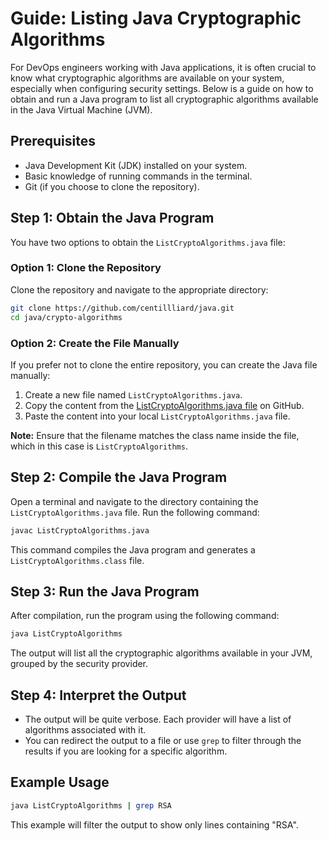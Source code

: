 # Guide: Listing Java Cryptographic Algorithms

For DevOps engineers working with Java applications, it is often crucial to know what cryptographic algorithms are available on your system, especially when configuring security settings. Below is a guide on how to obtain and run a Java program to list all cryptographic algorithms available in the Java Virtual Machine (JVM).

## Prerequisites

- Java Development Kit (JDK) installed on your system.
- Basic knowledge of running commands in the terminal.
- Git (if you choose to clone the repository).

## Step 1: Obtain the Java Program

You have two options to obtain the `ListCryptoAlgorithms.java` file:

### Option 1: Clone the Repository

Clone the repository and navigate to the appropriate directory:

```sh
git clone https://github.com/centillliard/java.git
cd java/crypto-algorithms
```

### Option 2: Create the File Manually

If you prefer not to clone the entire repository, you can create the Java file manually:

1. Create a new file named `ListCryptoAlgorithms.java`.
2. Copy the content from the [ListCryptoAlgorithms.java file](https://github.com/centillliard/java/blob/main/crypto-algorithms/ListCryptoAlgorithms.java) on GitHub.
3. Paste the content into your local `ListCryptoAlgorithms.java` file.

**Note:** Ensure that the filename matches the class name inside the file, which in this case is `ListCryptoAlgorithms`.

## Step 2: Compile the Java Program

Open a terminal and navigate to the directory containing the `ListCryptoAlgorithms.java` file. Run the following command:

```sh
javac ListCryptoAlgorithms.java
```

This command compiles the Java program and generates a `ListCryptoAlgorithms.class` file.

## Step 3: Run the Java Program

After compilation, run the program using the following command:

```sh
java ListCryptoAlgorithms
```

The output will list all the cryptographic algorithms available in your JVM, grouped by the security provider.

## Step 4: Interpret the Output

- The output will be quite verbose. Each provider will have a list of algorithms associated with it.
- You can redirect the output to a file or use `grep` to filter through the results if you are looking for a specific algorithm.

## Example Usage

```sh
java ListCryptoAlgorithms | grep RSA
```

This example will filter the output to show only lines containing "RSA".